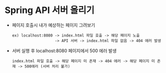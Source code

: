 # Spring API 서버 올리기
* 페이지 호출시 내가 예상하는 페이지 그려보기
    
      ex) localhost:8080 -> index.html 파일 호출 -> 해당 페이지 노출
                         -> API 서버 -> index.html 파일 없음 -> 404 에러 발생

* 서버 실행 후 localhost:8080 페이지에서 500 에러 발생

      
      index.html 파일 호출 -> 해당 페이지 미 존재 -> 404 에러 -> 해당 페이지 미 존재 -> 500에러 (서버 처리 불가)
